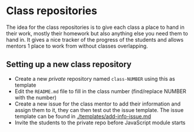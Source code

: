 # Class repositories
The idea for the class repositories is to give each class a place to hand in their work, mostly their homework but also anything else you need them to hand in. It gives a nice tracker of the progress of the students and allows mentors 1 place to work from without classes overlapping.

## Setting up a new class repository
- Create a new *private* repository named `class-NUMBER` using this as template
- Edit the `README.md` file to fill in the class number (find/replace NUMBER with the number)
- Create a new issue for the class mentor to add their information and assign them to it, they can then test out the issue template. The issue template can be found in [./templates/add-info-issue.md](./templates/add-info-issue.md)
- Invite the students to the private repo before JavaScript module starts
